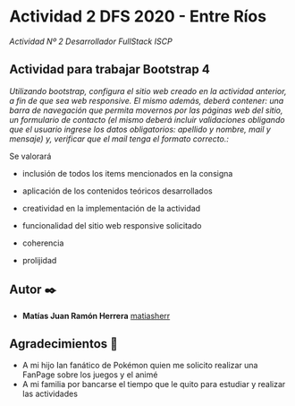 # Actividad 2 DFS 2020 - Entre Ríos

_Actividad Nº 2 Desarrollador FullStack ISCP_

## Actividad para trabajar Bootstrap 4

_Utilizando bootstrap, configura el sitio web creado en la actividad anterior, a fin de que sea web responsive. El mismo además, deberá contener:
una barra de navegación que permita movernos por las páginas web del sitio,
un formulario de contacto (el mismo deberá incluir validaciones obligando que el usuario ingrese los datos obligatorios: apellido y nombre, mail y mensaje) y, verificar que el mail tenga el formato correcto.:_


Se valorará
* inclusión de todos los items mencionados en la consigna

* aplicación de los contenidos teóricos desarrollados

* creatividad en la implementación de la actividad 

* funcionalidad del sitio web responsive solicitado

* coherencia

* prolijidad

## Autor ✒️

* **Matías Juan Ramón Herrera**  [matiasherr](https://github.com/matiasherr)

## Agradecimientos 🎁

* A mi hijo Ian fanático de Pokémon quien me solicito realizar una FanPage sobre los juegos y el animé
* A mi familia por bancarse el tiempo que le quito para estudiar y realizar las actividades
